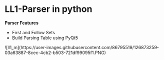 # LL1-Parser in python

<b>Parser Features</b>
<ul>
<li>First and Follow Sets</li>
<li>Build Parsing Table using PyQt5</li>
</ul>
![ll1_m](https://user-images.githubusercontent.com/86795519/126873259-03a63887-8cec-4cb2-b503-721df99095f1.PNG)
